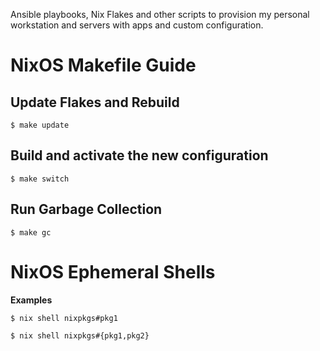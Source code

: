 Ansible playbooks, Nix Flakes and other scripts to provision my personal workstation and servers with apps and custom configuration.

# NixOS Makefile Guide

## Update Flakes and Rebuild

    $ make update

## Build and activate the new configuration

    $ make switch

## Run Garbage Collection

    $ make gc

# NixOS Ephemeral Shells

**Examples**

    $ nix shell nixpkgs#pkg1

    $ nix shell nixpkgs#{pkg1,pkg2}
